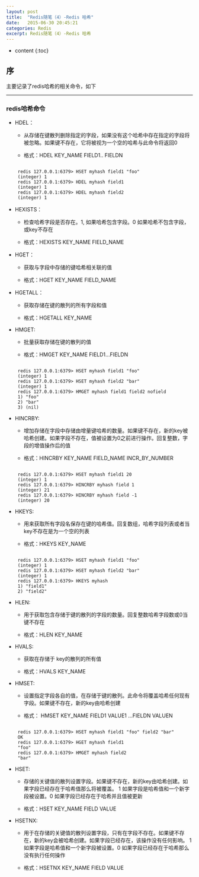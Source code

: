 ```yaml
---
layout: post
title:  "Redis随笔（4）-Redis 哈希"
date:   2015-06-30 20:45:21
categories: Redis
excerpt: Redis随笔（4）-Redis 哈希
---
```


* content
{:toc}


## 序

主要记录了redis哈希的相关命令，如下

---

### redis哈希命令

 * HDEL：

   * 从存储在键散列删除指定的字段，如果没有这个哈希中存在指定的字段将被忽略。如果键不存在，它将被视为一个空的哈希与此命令将返回0

   * 格式：HDEL KEY_NAME FIELD1.. FIELDN
   <pre><code>
    redis 127.0.0.1:6379> HSET myhash field1 "foo"
    (integer) 1
    redis 127.0.0.1:6379> HDEL myhash field1
    (integer) 1
    redis 127.0.0.1:6379> HDEL myhash field2
    (integer) 1
   </code></pre>

 * HEXISTS：

   * 检查哈希字段是否存在。1, 如果哈希包含字段。0 如果哈希不包含字段，或key不存在

   * 格式：HEXISTS KEY_NAME FIELD_NAME

 * HGET：

   * 获取与字段中存储的键哈希相关联的值

   * 格式：HGET KEY_NAME FIELD_NAME

 * HGETALL：

   * 获取存储在键的散列的所有字段和值

   * 格式：HGETALL KEY_NAME

 * HMGET:

   * 批量获取存储在键的散列的值

   * 格式：HMGET KEY_NAME FIELD1...FIELDN
   <pre><code>
    redis 127.0.0.1:6379> HSET myhash field1 "foo"
    (integer) 1
    redis 127.0.0.1:6379> HSET myhash field2 "bar"
    (integer) 1
    redis 127.0.0.1:6379> HMGET myhash field1 field2 nofield
    1) "foo"
    2) "bar"
    3) (nil)
   </code></pre>

 * HINCRBY:

   * 增加存储在字段中存储由增量键哈希的数量。如果键不存在，新的key被哈希创建。如果字段不存在，值被设置为0之前进行操作。回复整数，字段的增值操作后的值

   * 格式：HINCRBY KEY_NAME FIELD_NAME INCR_BY_NUMBER
   <pre><code>
    redis 127.0.0.1:6379> HSET myhash field1 20
    (integer) 1
    redis 127.0.0.1:6379> HINCRBY myhash field 1
    (integer) 21
    redis 127.0.0.1:6379> HINCRBY myhash field -1
    (integer) 20
   </code></pre>

 * HKEYS:

   * 用来获取所有字段名保存在键的哈希值。回复数组，哈希字段列表或者当key不存在是为一个空的列表

   * 格式：HKEYS KEY_NAME
   <pre><code>
    redis 127.0.0.1:6379> HSET myhash field1 "foo"
    (integer) 1
    redis 127.0.0.1:6379> HSET myhash field2 "bar"
    (integer) 1
    redis 127.0.0.1:6379> HKEYS myhash
    1) "field1"
    2) "field2"
   </code></pre>

 * HLEN:

   * 用于获取包含存储于键的散列的字段的数量。回复整数哈希字段数或0当键不存在

   * 格式：HLEN KEY_NAME

 * HVALS:

   * 获取在存储于 key的散列的所有值

   * 格式：HVALS KEY_NAME

 * HMSET:

   * 设置指定字段各自的值，在存储于键的散列。此命令将覆盖哈希任何现有字段。如果键不存在，新的key由哈希创建

   * 格式： HMSET KEY_NAME FIELD1 VALUE1 ...FIELDN VALUEN
   <pre><code>
    redis 127.0.0.1:6379> HSET myhash field1 "foo" field2 "bar"
    OK
    redis 127.0.0.1:6379> HGET myhash field1
    "foo"
    redis 127.0.0.1:6379> HMGET myhash field2
    "bar"
   </code></pre>

 * HSET:

   *  存储的关键值的散列设置字段。如果键不存在，新的key由哈希创建。如果字段已经存在于哈希值那么将被覆盖。
          1 如果字段是哈希值和一个新字段被设置。0 如果字段已经存在于哈希并且值被更新

   * 格式：HSET KEY_NAME FIELD VALUE

 * HSETNX:

   *  用于在存储的关键值的散列设置字段，只有在字段不存在。如果键不存在，新的key会被哈希创建。如果字段已经存在，该操作没有任何影响。
            1 如果字段是哈希值和一个新字段被设置。0 如果字段已经存在于哈希那么没有执行任何操作

   * 格式：HSETNX KEY_NAME FIELD VALUE
